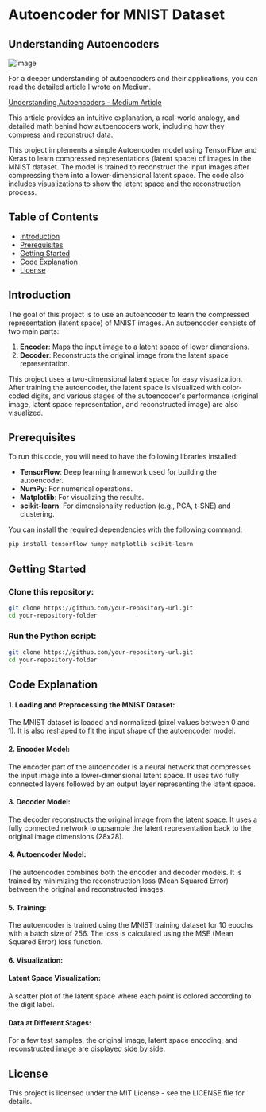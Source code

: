 # Autoencoder for MNIST Dataset

## Understanding Autoencoders
![image](https://github.com/user-attachments/assets/87d868f0-6c1c-4331-b166-f9b49e11cbd2)


For a deeper understanding of autoencoders and their applications, you can read the detailed article I wrote on Medium.

[Understanding Autoencoders - Medium Article](https://medium.com/p/6befc7016a9f/edit)

This article provides an intuitive explanation, a real-world analogy, and detailed math behind how autoencoders work, including how they compress and reconstruct data.

This project implements a simple Autoencoder model using TensorFlow and Keras to learn compressed representations (latent space) of images in the MNIST dataset. The model is trained to reconstruct the input images after compressing them into a lower-dimensional latent space. The code also includes visualizations to show the latent space and the reconstruction process.

## Table of Contents
- [Introduction](#introduction)
- [Prerequisites](#prerequisites)
- [Getting Started](#getting-started)
- [Code Explanation](#code-explanation)
- [License](#license)

## Introduction

The goal of this project is to use an autoencoder to learn the compressed representation (latent space) of MNIST images. An autoencoder consists of two main parts:
1. **Encoder**: Maps the input image to a latent space of lower dimensions.
2. **Decoder**: Reconstructs the original image from the latent space representation.

This project uses a two-dimensional latent space for easy visualization. After training the autoencoder, the latent space is visualized with color-coded digits, and various stages of the autoencoder's performance (original image, latent space representation, and reconstructed image) are also visualized.

## Prerequisites

To run this code, you will need to have the following libraries installed:
- **TensorFlow**: Deep learning framework used for building the autoencoder.
- **NumPy**: For numerical operations.
- **Matplotlib**: For visualizing the results.
- **scikit-learn**: For dimensionality reduction (e.g., PCA, t-SNE) and clustering.

You can install the required dependencies with the following command:
```bash
pip install tensorflow numpy matplotlib scikit-learn
```
## Getting Started

### Clone this repository:
```bash
git clone https://github.com/your-repository-url.git
cd your-repository-folder
```
### Run the Python script:
```bash
git clone https://github.com/your-repository-url.git
cd your-repository-folder
```
## Code Explanation

#### 1. Loading and Preprocessing the MNIST Dataset:
The MNIST dataset is loaded and normalized (pixel values between 0 and 1). It is also reshaped to fit the input shape of the autoencoder model.

#### 2. Encoder Model:
The encoder part of the autoencoder is a neural network that compresses the input image into a lower-dimensional latent space. It uses two fully connected layers followed by an output layer representing the latent space.

#### 3. Decoder Model:
The decoder reconstructs the original image from the latent space. It uses a fully connected network to upsample the latent representation back to the original image dimensions (28x28).

#### 4. Autoencoder Model:
The autoencoder combines both the encoder and decoder models. It is trained by minimizing the reconstruction loss (Mean Squared Error) between the original and reconstructed images.

#### 5. Training:
The autoencoder is trained using the MNIST training dataset for 10 epochs with a batch size of 256. The loss is calculated using the MSE (Mean Squared Error) loss function.

#### 6. Visualization:

#### Latent Space Visualization:
A scatter plot of the latent space where each point is colored according to the digit label.

#### Data at Different Stages:
For a few test samples, the original image, latent space encoding, and reconstructed image are displayed side by side.

## License
This project is licensed under the MIT License - see the LICENSE file for details.


